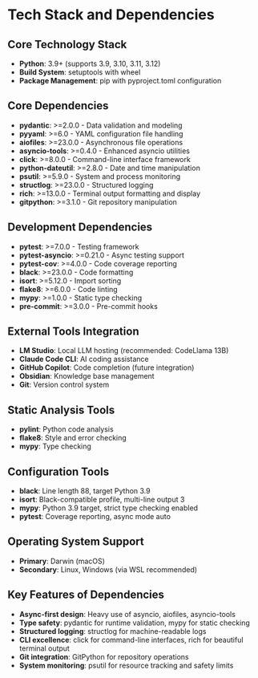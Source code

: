 # Tech Stack and Dependencies

## Core Technology Stack
- **Python**: 3.9+ (supports 3.9, 3.10, 3.11, 3.12)
- **Build System**: setuptools with wheel
- **Package Management**: pip with pyproject.toml configuration

## Core Dependencies
- **pydantic**: >=2.0.0 - Data validation and modeling
- **pyyaml**: >=6.0 - YAML configuration file handling
- **aiofiles**: >=23.0.0 - Asynchronous file operations
- **asyncio-tools**: >=0.4.0 - Enhanced asyncio utilities
- **click**: >=8.0.0 - Command-line interface framework
- **python-dateutil**: >=2.8.0 - Date and time manipulation
- **psutil**: >=5.9.0 - System and process monitoring
- **structlog**: >=23.0.0 - Structured logging
- **rich**: >=13.0.0 - Terminal output formatting and display
- **gitpython**: >=3.1.0 - Git repository manipulation

## Development Dependencies
- **pytest**: >=7.0.0 - Testing framework
- **pytest-asyncio**: >=0.21.0 - Async testing support
- **pytest-cov**: >=4.0.0 - Code coverage reporting
- **black**: >=23.0.0 - Code formatting
- **isort**: >=5.12.0 - Import sorting
- **flake8**: >=6.0.0 - Code linting
- **mypy**: >=1.0.0 - Static type checking
- **pre-commit**: >=3.0.0 - Pre-commit hooks

## External Tools Integration
- **LM Studio**: Local LLM hosting (recommended: CodeLlama 13B)
- **Claude Code CLI**: AI coding assistance
- **GitHub Copilot**: Code completion (future integration)
- **Obsidian**: Knowledge base management
- **Git**: Version control system

## Static Analysis Tools
- **pylint**: Python code analysis
- **flake8**: Style and error checking
- **mypy**: Type checking

## Configuration Tools
- **black**: Line length 88, target Python 3.9
- **isort**: Black-compatible profile, multi-line output 3
- **mypy**: Python 3.9 target, strict type checking enabled
- **pytest**: Coverage reporting, async mode auto

## Operating System Support
- **Primary**: Darwin (macOS) 
- **Secondary**: Linux, Windows (via WSL recommended)

## Key Features of Dependencies
- **Async-first design**: Heavy use of asyncio, aiofiles, asyncio-tools
- **Type safety**: pydantic for runtime validation, mypy for static checking
- **Structured logging**: structlog for machine-readable logs
- **CLI excellence**: click for command-line interfaces, rich for beautiful terminal output
- **Git integration**: GitPython for repository operations
- **System monitoring**: psutil for resource tracking and safety limits
